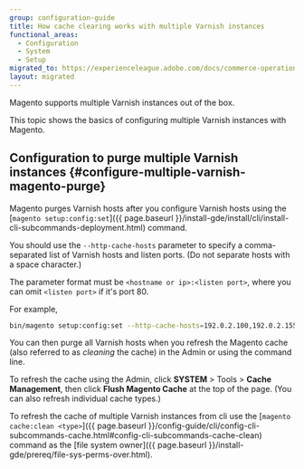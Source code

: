 ```yaml
---
group: configuration-guide
title: How cache clearing works with multiple Varnish instances
functional_areas:
  - Configuration
  - System
  - Setup
migrated_to: https://experienceleague.adobe.com/docs/commerce-operations/configuration-guide/cache/varnish/use-multiple-varnish-cache.html
layout: migrated
---
```

Magento supports multiple Varnish instances out of the box.

This topic shows the basics of configuring multiple Varnish instances with Magento.

## Configuration to purge multiple Varnish instances {#configure-multiple-varnish-magento-purge}

Magento purges Varnish hosts after you configure Varnish hosts using the [`magento setup:config:set`]({{ page.baseurl }}/install-gde/install/cli/install-cli-subcommands-deployment.html) command.

You should use the `--http-cache-hosts` parameter to specify a comma-separated list of Varnish hosts and listen ports. (Do not separate hosts with a space character.)

The parameter format must be `<hostname or ip>:<listen port>`, where you can omit `<listen port>` if it's port 80.

For example,

```bash
bin/magento setup:config:set --http-cache-hosts=192.0.2.100,192.0.2.155:8080
```

You can then purge all Varnish hosts when you refresh the Magento cache (also referred to as *cleaning* the cache) in the Admin or using the command line.

To refresh the cache using the Admin, click **SYSTEM** > Tools > **Cache Management**, then click **Flush Magento Cache** at the top of the page. (You can also refresh individual cache types.)

To refresh the cache of multiple Varnish instances from cli use the [`magento cache:clean <type>`]({{ page.baseurl }}/config-guide/cli/config-cli-subcommands-cache.html#config-cli-subcommands-cache-clean) command as the [file system owner]({{ page.baseurl }}/install-gde/prereq/file-sys-perms-over.html).

